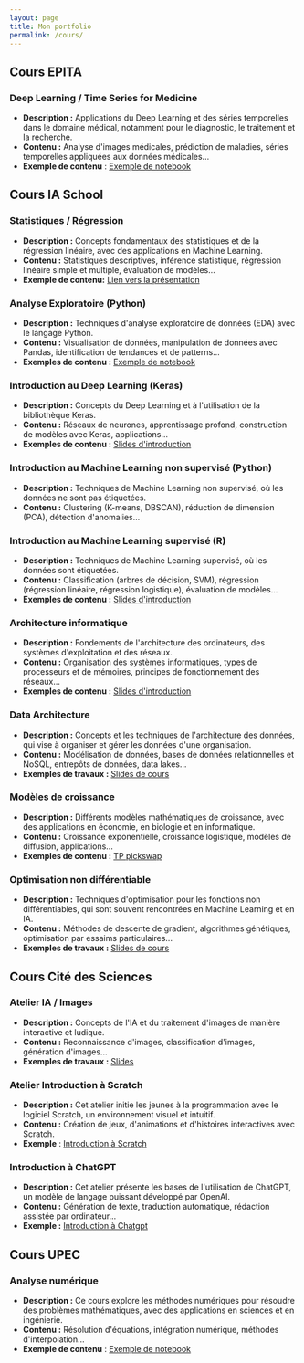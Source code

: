 ```yaml
---
layout: page
title: Mon portfolio
permalink: /cours/
---
```


## Cours EPITA

### Deep Learning / Time Series for Medicine

- **Description :** Applications du Deep Learning et des séries temporelles dans le domaine médical, notamment pour le diagnostic, le traitement et la recherche.
- **Contenu :** Analyse d'images médicales, prédiction de maladies, séries temporelles appliquées aux données médicales...
- **Exemple de contenu** : [Exemple de notebook](https://colab.research.google.com/drive/1AMBC0uEsREwb6Rky6sOs50vmHrUbMTKR?usp=drive_link)

## Cours IA School

### Statistiques / Régression

- **Description :** Concepts fondamentaux des statistiques et de la régression linéaire, avec des applications en Machine Learning.
- **Contenu :** Statistiques descriptives, inférence statistique, régression linéaire simple et multiple, évaluation de modèles...
- **Exemple de contenu:** [Lien vers la présentation](https://docs.google.com/presentation/d/1oiCAHFGY5S69mmlKDaaAIajNKEspOPqkFr-Nx1-X0pk/edit?usp=drive_link)

### Analyse Exploratoire (Python)

- **Description :** Techniques d'analyse exploratoire de données (EDA) avec le langage Python.
- **Contenu :** Visualisation de données, manipulation de données avec Pandas, identification de tendances et de patterns...
- **Exemples de contenu :** [Exemple de notebook](https://colab.research.google.com/drive/1Ws9r6xpaMigEmcz4Ec0UeiFotughsANz?usp=drive_link)

### Introduction au Deep Learning (Keras)

- **Description :** Concepts du Deep Learning et à l'utilisation de la bibliothèque Keras.
- **Contenu :** Réseaux de neurones, apprentissage profond, construction de modèles avec Keras, applications...
- **Exemples de contenu :** [Slides d'introduction](https://docs.google.com/presentation/d/1g12tHZEQxpHrbXZrnx2_AEvZjW8oc4uydNFyc2i4Lk0/edit?usp=drive_link)

### Introduction au Machine Learning non supervisé (Python)

- **Description :** Techniques de Machine Learning non supervisé, où les données ne sont pas étiquetées.
- **Contenu :** Clustering (K-means, DBSCAN), réduction de dimension (PCA), détection d'anomalies...

### Introduction au Machine Learning supervisé (R)

- **Description :** Techniques de Machine Learning supervisé, où les données sont étiquetées.
- **Contenu :** Classification (arbres de décision, SVM), régression (régression linéaire, régression logistique), évaluation de modèles...
- **Exemples de contenu :** [Slides d'introduction](https://docs.google.com/presentation/d/17lY1u9E1K7_fyKKjlmZLEkU1BMx3jLvdEYmfpFjpyPk/edit?usp=drive_link)

### Architecture informatique

- **Description :** Fondements de l'architecture des ordinateurs, des systèmes d'exploitation et des réseaux.
- **Contenu :** Organisation des systèmes informatiques, types de processeurs et de mémoires, principes de fonctionnement des réseaux...
- **Exemples de contenu :** [Slides d'introduction](https://docs.google.com/presentation/d/13ApgdurbxEa6D-Tr9Tpfb8pdnKfyoTnHt6YWMpYPsDU/edit?usp=drive_link)

### Data Architecture

- **Description :** Concepts et les techniques de l'architecture des données, qui vise à organiser et gérer les données d'une organisation.
- **Contenu :** Modélisation de données, bases de données relationnelles et NoSQL, entrepôts de données, data lakes...
- **Exemples de travaux :** [Slides de cours](https://docs.google.com/presentation/d/1KuWnbAGNMnNNT_sL2CmBTZBZoc4oQA4H0b0A7RnXONY/edit?usp=drive_link)

### Modèles de croissance

- **Description :** Différents modèles mathématiques de croissance, avec des applications en économie, en biologie et en informatique.
- **Contenu :** Croissance exponentielle, croissance logistique, modèles de diffusion, applications...
- **Exemples de contenu :** [TP pickswap](https://docs.google.com/document/d/1olCfxQLFx1q-OOrcvGMxG_s7zDl62hJCd98mXcGwyjA/edit?usp=sharing)

### Optimisation non différentiable

- **Description :** Techniques d'optimisation pour les fonctions non différentiables, qui sont souvent rencontrées en Machine Learning et en IA.
- **Contenu :** Méthodes de descente de gradient, algorithmes génétiques, optimisation par essaims particulaires...
- **Exemples de travaux :** [Slides de cours](https://docs.google.com/presentation/d/1WTes36bfitOjas6k0SRmRShg0DGLco_Sob1pu29qUgg/edit?usp=drive_link)

## Cours Cité des Sciences

### Atelier IA / Images

- **Description :** Concepts de l'IA et du traitement d'images de manière interactive et ludique.
- **Contenu :** Reconnaissance d'images, classification d'images, génération d'images...
- **Exemples de travaux :** [Slides](https://docs.google.com/presentation/d/1MRPgjHwfXP6_JzQZBIZrH9MLoL_HIWIFSg1ZuAsyR1s/edit?usp=drive_link)

### Atelier Introduction à Scratch

- **Description :** Cet atelier initie les jeunes à la programmation avec le logiciel Scratch, un environnement visuel et intuitif.
- **Contenu :** Création de jeux, d'animations et d'histoires interactives avec Scratch.
- **Exemple** : [Introduction à Scratch](https://docs.google.com/document/d/1hRS4GLlDI880r3OwHWOWLkmMpWxsw0ienCGMWEoidHU/edit?usp=sharing)

### Introduction à ChatGPT

- **Description :** Cet atelier présente les bases de l'utilisation de ChatGPT, un modèle de langage puissant développé par OpenAI.
- **Contenu :** Génération de texte, traduction automatique, rédaction assistée par ordinateur...
- **Exemple :** [Introduction à Chatgpt](https://drive.google.com/file/d/1LWyuJbUpcdSUqokKwMrPiRgqkcQ7Bt0I/view?usp=drive_link)

## Cours UPEC

### Analyse numérique

- **Description :** Ce cours explore les méthodes numériques pour résoudre des problèmes mathématiques, avec des applications en sciences et en ingénierie.
- **Contenu :** Résolution d'équations, intégration numérique, méthodes d'interpolation...
- **Exemple de contenu** : [Exemple de notebook](https://colab.research.google.com/drive/18bo3-upDak75Cc53AV7GZTh5tWejVS7K?usp=sharing)
